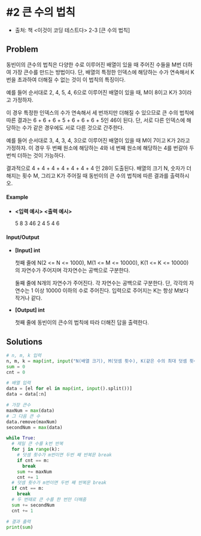# #2 큰 수의 법칙

- 출처: 책 <이것이 코딩 테스트다> 2-3 [큰 수의 법칙]

## Problem

동빈이의 큰수의 법칙은 다양한 수로 이루어진 배열이 있을 때 주어진 수들을 M번 더하여 가장 큰수를 만드는 방법이다. 단, 배열의 특정한 인덱스에 해당하는 수가 연속해서 K번을 초과하여 더해질 수 없는 것이 이 법칙의 특징이다.

예를 들어 순서대로 2, 4, 5, 4, 6으로 이루어진 배열이 있을 때, M이 8이고 K가 3이라고 가정하자.

이 경우 특정한 인덱스의 수가 연속해서 세 번까지만 더해질 수 있으므로 큰 수의 법칙에 따른 결과는 6 + 6 + 6 + 5 + 6 + 6 + 6 + 5인 46이 된다. 단, 서로 다른 인덱스에 해당하는 수가 같은 경우에도 서로 다른 것으로 간주한다.

예를 들어 순서대로 3, 4, 3, 4, 3으로 이루어진 배열이 있을 때 M이 7이고 K가 2라고 가정하자. 이 경우 두 번째 원소에 해당하는 4와 네 번째 원소에 해당하는 4를 번갈아 두 번씩 더하는 것이 가능하다.

결과적으로 4 + 4 + 4 + 4 + 4 + 4 + 4 인 28이 도출된다.
배열의 크기 N, 숫자가 더해지는 횟수 M, 그리고 K가 주어질 때 동빈이의 큰 수의 법칙에 따른 결과를 출력하시오.



#### Example

- **<입력 예시>**                          **<출력 예시>**

  5 8 3                                            46
  2 4 5 4 6



#### Input/Output

- **[Input] int**

  첫째 줄에 N(2 <= N <= 1000), M(1 <= M <= 10000), K(1 <= K <= 10000) 의 자연수가 주어지며 각자연수는 공백으로 구분한다.

  둘째 줄에 N개의 자연수가 주어진다. 각 자연수는 공백으로 구분한다.
  단, 각각의 자연수는 1 이상 10000 이하의 수로 주어진다. 입력으로 주어지는 K는 항상 M보다 작거나 같다.

- **[Output] int**

  첫째 줄에 동빈이의 큰수의 법칙에 따라 더해진 답을 출력한다.



## Solutions

```python
# n, m, k 입력
n, m, k = map(int, input("N(배열 크기), M(덧셈 횟수), K(같은 수의 최대 덧셈 횟수)").split())
sum = 0
cnt = 0

# 배열 입력
data = [el for el in map(int, input().split())]
data = data[:n]

# 가장 큰수
maxNum = max(data)
# 그 다음 큰 수
data.remove(maxNum)
secondNum = max(data)

while True:
  # 제일 큰 수를 k번 반복
  for j in range(k):
    # 덧셈 횟수가 m번이면 두번 째 반복문 break
    if cnt == m:
      break
    sum += maxNum
    cnt += 1
  # 덧셈 횟수가 m번이면 두번 째 반복문 break
  if cnt == m:
    break 
  # 두 번때로 큰 수를 한 번만 더해줌
  sum += secondNum
  cnt += 1

# 결과 출력
print(sum)
```



